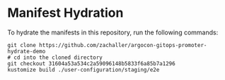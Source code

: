 # Manifest Hydration

To hydrate the manifests in this repository, run the following commands:

```shell
git clone https://github.com/zachaller/argocon-gitops-promoter-hydrate-demo
# cd into the cloned directory
git checkout 31604a53a534c2a59096148b5833f6a85b7a1296
kustomize build ./user-configuration/staging/e2e
```
